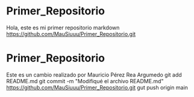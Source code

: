 # Primer_Repositorio
Hola, este es mi primer repositorio
markdown 
https://github.com/MauSiuuu/Primer_Repositorio.git
# Primer_Repositorio
Este es un cambio realizado por Mauricio Pérez Rea Argumedo
git add README.md
git commit -m "Modifiqué el archivo README.md"
https://github.com/MauSiuuu/Primer_Repositorio.git
gut push origin main
